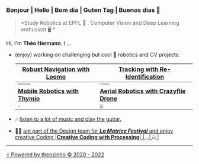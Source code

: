 
### Bonjour | Hello | Bom dia | Guten Tag | Buenos dias 👋

> *Study Robotics at EPFL 🤖 . Computer Vision and Deep Learning enthusiast 🖥️ *

Hi, I'm **Théo Hermann**. I ...

- (enjoy) working on challenging but cool :robot: robotics and CV projects. 

  | [**Robust Navigation with Loomo**](https://github.com/theoh-io/Autonomous_driving_pipeline) | [**Tracking with Re-Identification**](https://github.com/theoh-io/Single-Person-Tracking-Benchmark) |
  | ------------------------------------------------------------ | ------------------------------------------------------------ |
  | <img src="./gif/loomo.gif" alt="loomo follow" style="zoom: 30%;" /> | <img src="./gif/BlurBody.gif" alt="Tracking" style="zoom: 30%;" /> |
  | [**Mobile Robotics with Thymio**](https://github.com/theoh-io/EPFL_MobileRobotics_2021) |  [**Aerial Robotics with Crazyflie Drone**](https://github.com/theoh-io/Aerial-Robotics)|
  | <img src="./gif/thymio.gif" style="zoom: 30%;" />     | <img src="./gif/drone.gif" style="zoom: 60%;" />          |



- 🎶 <u>listen to a lot of music and play the guitar.</u>

- 🧑‍🎨 <u>am part of the Design team for [***La Matrice Festival***](https://lamatricefestival.ch/) and enjoy creative Coding
  |[**Creative Coding with Processing**]()|
  | <img src="./gif/thymio.gif" style="zoom: 30%;" />     | <img src="./gif/drone.gif" style="zoom: 60%;" />          |

------

⚡️ Powered by theozinho © 2020 - 2022
